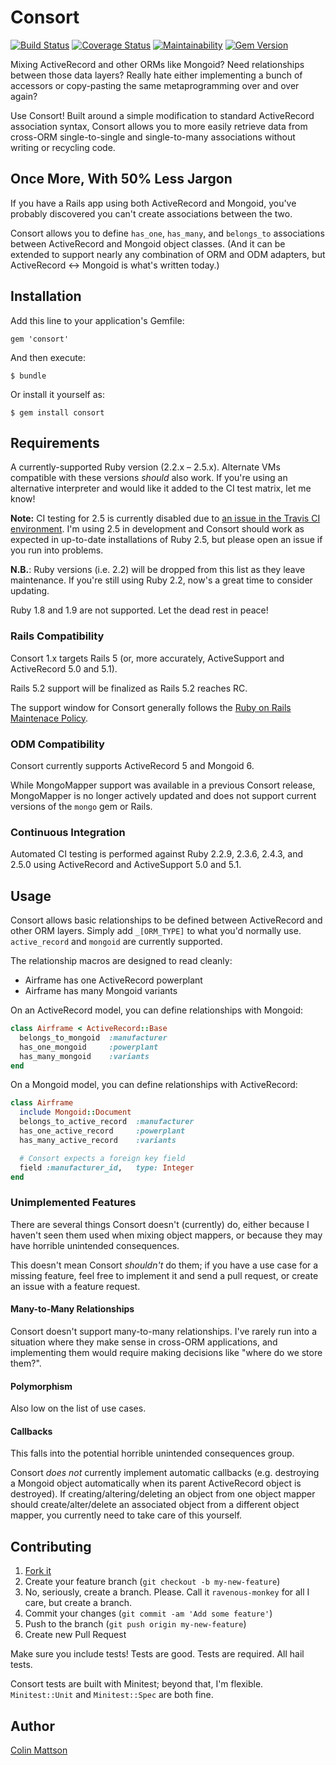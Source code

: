 # Consort

[![Build Status](https://travis-ci.org/cmattson/consort.svg?branch=master)](https://travis-ci.org/cmattson/consort)
[![Coverage Status](https://coveralls.io/repos/github/cmattson/consort/badge.svg)](https://coveralls.io/github/cmattson/consort)
[![Maintainability](https://api.codeclimate.com/v1/badges/63ec3c1b098954cce471/maintainability)](https://codeclimate.com/github/cmattson/consort/maintainability)
[![Gem Version](https://badge.fury.io/rb/consort.svg)](https://badge.fury.io/rb/consort)

Mixing ActiveRecord and other ORMs like Mongoid? Need relationships between those data layers? Really hate either implementing a bunch of accessors or copy-pasting the same metaprogramming over and over again?

Use Consort! Built around a simple modification to standard ActiveRecord association syntax, Consort allows you to more easily retrieve data from cross-ORM single-to-single and single-to-many associations without writing or recycling code.

## Once More, With 50% Less Jargon

If you have a Rails app using both ActiveRecord and Mongoid, you've probably discovered you can't create associations between the two.

Consort allows you to define `has_one`, `has_many`, and `belongs_to` associations between ActiveRecord and Mongoid object classes. (And it can be extended to support nearly any combination of ORM and ODM adapters, but ActiveRecord <-> Mongoid is what's written today.)

## Installation

Add this line to your application's Gemfile:

    gem 'consort'

And then execute:

    $ bundle

Or install it yourself as:

    $ gem install consort

## Requirements

A currently-supported Ruby version (2.2.x – 2.5.x). Alternate VMs compatible with these versions *should* also work. If you're using an alternative interpreter and would like it added to the CI test matrix, let me know!

**Note:** CI testing for 2.5 is currently disabled due to [an issue in the Travis CI environment](https://github.com/travis-ci/travis-ci/issues/8969). I'm using 2.5 in development and Consort should work as expected in up-to-date installations of Ruby 2.5, but please open an issue if you run into problems.

**N.B.**: Ruby versions (i.e. 2.2) will be dropped from this list as they leave maintenance. If you're still using Ruby 2.2, now's a great time to consider updating.

Ruby 1.8 and 1.9 are not supported. Let the dead rest in peace!

### Rails Compatibility

Consort 1.x targets Rails 5 (or, more accurately, ActiveSupport and ActiveRecord 5.0 and 5.1).

Rails 5.2 support will be finalized as Rails 5.2 reaches RC.

The support window for Consort generally follows the [Ruby on Rails Maintenace Policy](http://guides.rubyonrails.org/maintenance_policy.html).

### ODM Compatibility

Consort currently supports ActiveRecord 5 and Mongoid 6.

While MongoMapper support was available in a previous Consort release, MongoMapper is no longer actively updated and does not support current versions of the `mongo` gem or Rails.

### Continuous Integration

Automated CI testing is performed against Ruby 2.2.9, 2.3.6, 2.4.3, and 2.5.0 using ActiveRecord and ActiveSupport 5.0 and 5.1.

## Usage

Consort allows basic relationships to be defined between ActiveRecord and other ORM layers. Simply add `_[ORM_TYPE]` to what you'd normally use. `active_record` and `mongoid` are currently supported.

The relationship macros are designed to read cleanly:

* Airframe has one ActiveRecord powerplant
* Airframe has many Mongoid variants

On an ActiveRecord model, you can define relationships with Mongoid:

```ruby
class Airframe < ActiveRecord::Base
  belongs_to_mongoid  :manufacturer
  has_one_mongoid     :powerplant
  has_many_mongoid    :variants
end
```

On a Mongoid model, you can define relationships with ActiveRecord:

```ruby
class Airframe
  include Mongoid::Document
  belongs_to_active_record  :manufacturer
  has_one_active_record     :powerplant
  has_many_active_record    :variants

  # Consort expects a foreign key field
  field :manufacturer_id,   type: Integer
end
```

### Unimplemented Features
There are several things Consort doesn't (currently) do, either because I haven't
seen them used when mixing object mappers, or because they may have horrible
unintended consequences.

This doesn't mean Consort *shouldn't* do them; if you have a use case for a
missing feature, feel free to implement it and send a pull request, or create an
issue with a feature request.

#### Many-to-Many Relationships
Consort doesn't support many-to-many relationships. I've rarely run into a
situation where they make sense in cross-ORM applications, and implementing them
would require making decisions like "where do we store them?".

#### Polymorphism
Also low on the list of use cases.

#### Callbacks
This falls into the potential horrible unintended consequences group.

Consort *does not* currently implement automatic callbacks (e.g. destroying a
Mongoid object automatically when its parent ActiveRecord object is destroyed). If
creating/altering/deleting an object from one object mapper should
create/alter/delete an associated object from a different object mapper, you
currently need to take care of this yourself.

## Contributing

1. [Fork it](https://github.com/cmattson/consort/fork)
2. Create your feature branch (`git checkout -b my-new-feature`)
3. No, seriously, create a branch. Please. Call it `ravenous-monkey` for all I care, but create a branch.
4. Commit your changes (`git commit -am 'Add some feature'`)
5. Push to the branch (`git push origin my-new-feature`)
6. Create new Pull Request

Make sure you include tests! Tests are good. Tests are required. All hail tests.

Consort tests are built with Minitest; beyond that, I'm flexible. `Minitest::Unit` and `Minitest::Spec` are both fine.


## Author

[Colin Mattson](https://github.com/cmattson)
